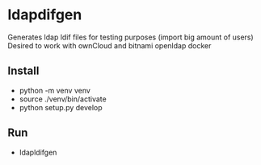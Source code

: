 # ldapdifgen
Generates ldap ldif files for testing purposes (import big amount of users) 
Desired to work with ownCloud and bitnami openldap docker


## Install
* python -m venv venv
* source ./venv/bin/activate
* python setup.py develop

## Run
* ldapldifgen <amount>
  
  
 
